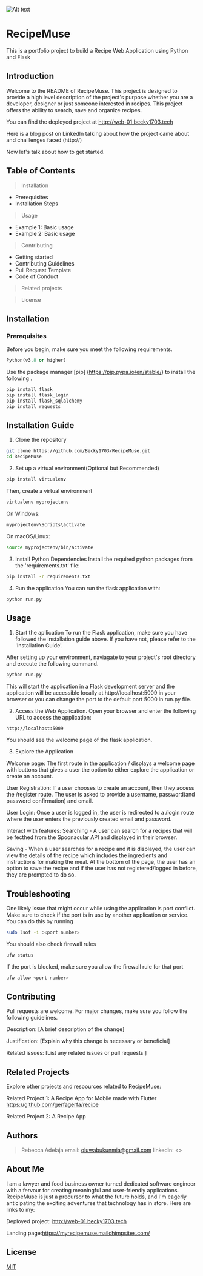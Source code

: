 ![Alt text](<Screenshot 2023-09-12 134219.png>)
# RecipeMuse
This is a portfolio project to build a Recipe Web Application using Python and Flask

## Introduction
Welcome to the README of RecipeMuse. This project is designed to provide a high level description of the project's purpose whether you are a developer, designer or just someone interested in recipes. This project offers the ability to search, save and organize recipes. 

You can find the deployed project at http://web-01.becky1703.tech

Here is a blog post on LinkedIn talking about how the project came about and challlenges faced (http://)

Now let's talk about how to get started.

## Table of Contents
> Installation
   - Prerequisites
   - Installation Steps
> Usage
   - Example 1: Basic usage
   - Example 2: Basic usage
> Contributing
   - Getting started
   - Contributing Guidelines
   - Pull Request Template
   - Code of Conduct
> Related projects

> License

## Installation 

### Prerequisites
Before you begin, make sure you meet the following requirements.
```python
Python(v3.8 or higher)
```
Use the package manager [pip]
(https://pip.pypa.io/en/stable/) to install the following .

```bash
pip install flask
pip install flask_login
pip install flask_sqlalchemy
pip install requests
```
## Installation Guide
1. Clone the repository
```bash
git clone https://github.com/Becky1703/RecipeMuse.git
cd RecipeMuse
```
2. Set up a virtual environment(Optional but Recommended)
```bash
pip install virtualenv
```
Then, create a virtual environment

```bash
virtualenv myprojectenv
```

On Windows:
```bash
myprojectenv\Scripts\activate
```

On macOS/Linux:
```bash
source myprojectenv/bin/activate
```
3. Install Python Dependencies
Install the required python packages from the 'requirements.txt' file:
```bash
pip install -r requirements.txt
```
4. Run the application
You can run the flask application with:
```bash
python run.py
```

## Usage

1. Start the apllication
To run the Flask application, make sure you have followed the installation guide above. If you have not, please refer to the 'Installation Guide'.

After setting up your environment, naviagate to your project's root directory and execute the following command.

```bash
python run.py
```
This will start the application in a Flask development server and the application will be accessible locally at http://localhost:5009 in your browser or you can change the port to the default port 5000 in run.py file.

2. Access the Web Application.
Open your browser and enter the following URL to access the application:
```arduino
http://localhost:5009
```
You should see the welcome page of the flask application.

3. Explore the Application

Welcome page: The first route in the application / displays a welcome page with buttons that gives a user the option to either explore the application or create an account.

User Registration: If a user chooses to create an account, then they access the /register route. The user is asked to provide a username, password(and password confirmation)
and email.

User Login: Once a user is logged in, the user is redirected to a /login route where the user enters the previously created email and password.

Interact with features:
Searching - A user can search for a recipes that will be fecthed from the Spoonacular API and displayed in their browser.

Saving - When a user searches for a recipe and it is displayed, the user can view the details of the recipe which includes the ingredients and instructions for making the meal. At the bottom of the page, the user has an option to save the recipe and if the user has not registered/logged in before, they are prompted to do so.

## Troubleshooting
One likely issue that might occur while using the application is port conflict. Make sure to check if the port is in use by another application or service. You can do this by running
```bash
sudo lsof -i :<port number>
```
You should also check firewall rules
```bash
ufw status
```
If the port is blocked, make sure you allow the firewall rule for that port
```bash
ufw allow <port number>
```

## Contributing
Pull requests are welcome. For major changes, make sure you follow the following guidelines.

Description: [A brief description of the change]

Justification: [Explain why this change is necessary or beneficial]

Related issues: [List any related issues or pull requests ]

## Related Projects
Explore other projects and resoources related to RecipeMuse:

Related Project 1: A Recipe App for Mobile made with Flutter https://github.com/gerfagerfa/recipe

Related Project 2: A Recipe App

## Authors

> Rebecca Adelaja 
  email: <oluwabukunmia@gmail.com>
  linkedin: <>

## About Me
I am a lawyer and food business owner turned dedicated software engineer with a fervour for creating meaningful and user-friendly applications. RecipeMuse is just a precursor to what the future holds, and I'm eagerly anticipating the exciting adventures that technology has in store.  Here are links to my:

Deployed project: http://web-01.becky1703.tech

Landing page:https://myrecipemuse.mailchimpsites.com/

## License
[MIT](https://choosealicense.com/licenses/mit/)


